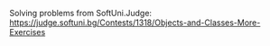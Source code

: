 Solving problems from SoftUni.Judge: https://judge.softuni.bg/Contests/1318/Objects-and-Classes-More-Exercises
